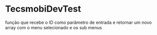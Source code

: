 # TecsmobiDevTest
função que recebe o ID como parâmetro de entrada e retornar um novo array com o menu selecionado e os sub menus 
